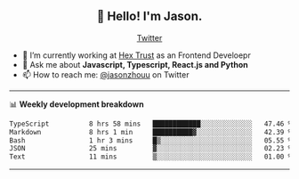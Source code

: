 <h2 align="center">👋 Hello! I'm Jason.</h2>
<p align="center">
  <a href="https://twitter.com/jasonzhouu">Twitter</a>
</p>


- 🔭 I’m currently working at [Hex Trust](https://hextrust.com/) as an Frontend Develoepr
- 💬 Ask me about **Javascript, Typescript, React.js and Python**
- 📫 How to reach me: [@jasonzhouu](https://twitter.com/jasonzhouu) on Twitter

-------

📊 **Weekly development breakdown**
<!--START_SECTION:waka-->

```txt
TypeScript          8 hrs 58 mins   ████████████░░░░░░░░░░░░░   47.46 %
Markdown            8 hrs 1 min     ██████████▓░░░░░░░░░░░░░░   42.39 %
Bash                1 hr 3 mins     █▒░░░░░░░░░░░░░░░░░░░░░░░   05.55 %
JSON                25 mins         ▓░░░░░░░░░░░░░░░░░░░░░░░░   02.23 %
Text                11 mins         ▒░░░░░░░░░░░░░░░░░░░░░░░░   01.00 %
```

<!--END_SECTION:waka-->

-------
